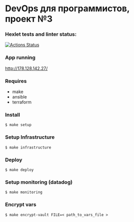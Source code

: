 # DevOps для программистов, проект №3

### Hexlet tests and linter status:
[![Actions Status](https://github.com/earthrobot/devops-for-programmers-project-lvl3/workflows/hexlet-check/badge.svg)](https://github.com/earthrobot/devops-for-programmers-project-lvl3/actions)

### App running
http://178.128.142.27/

### Requires
* make
* ansible
* terraform

### Install
```$ make setup```

### Setup Infrastructure
```$ make infrastructure```

### Deploy
```$ make deploy```

### Setup monitoring (datadog)
```$ make monitoring```

### Encrypt vars
```$ make encrypt-vault FILE=< path_to_vars_file >```

